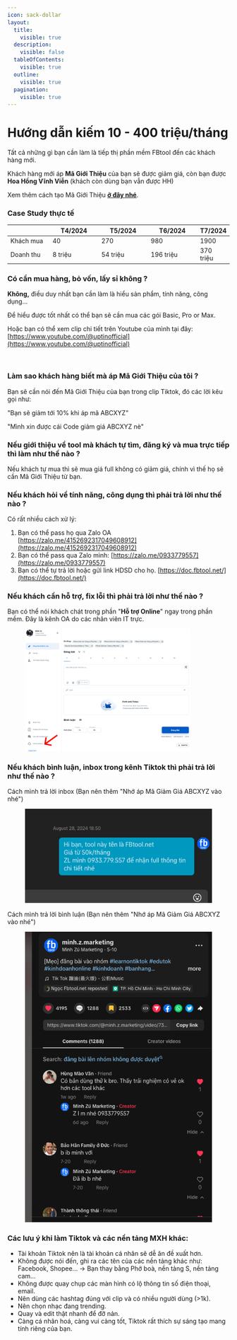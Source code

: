 ```yaml
---
icon: sack-dollar
layout:
  title:
    visible: true
  description:
    visible: false
  tableOfContents:
    visible: true
  outline:
    visible: true
  pagination:
    visible: true
---
```


# Hướng dẫn kiếm 10 - 400 triệu/tháng

Tất cả những gì bạn cần làm là tiếp thị phần mềm FBtool đến các khách hàng mới.

Khách hàng mới áp **Mã Giới Thiệu** của bạn sẽ được giảm giá, còn bạn được **Hoa Hồng Vĩnh Viễn** (khách còn dùng bạn vẫn được HH)

Xem thêm cách tạo Mã Giới Thiệu [**ở đây nhé**](gioi-thieu-nguoi-moi-nhan-20-hoa-hong-vinh-vien/).&#x20;



### Case Study thực tế

<table><thead><tr><th width="139"></th><th width="152">T4/2024</th><th width="155">T5/2024</th><th width="154">T6/2024</th><th>T7/2024</th></tr></thead><tbody><tr><td>Khách mua</td><td>40</td><td>270</td><td>980</td><td>1900</td></tr><tr><td>Doanh thu</td><td>8 triệu</td><td>54 triệu</td><td>196 triệu</td><td>370 triệu</td></tr></tbody></table>



### Có cần mua hàng, bỏ vốn, lấy sỉ không ?

**Không,** điều duy nhất bạn cần làm là hiểu sản phẩm, tính năng, công dụng...&#x20;

Để hiểu được tốt nhất có thể bạn sẽ cần mua các gói Basic, Pro or Max.&#x20;

Hoặc bạn có thể xem clip chi tiết trên Youtube của mình tại đây: [https://www.youtube.com/@uptinofficial](https://www.youtube.com/@uptinofficial)

<figure><img src=".gitbook/assets/image (73).png" alt=""><figcaption></figcaption></figure>



### Làm sao khách hàng biết mà áp Mã Giới Thiệu của tôi ?

Bạn sẽ cần nói đến Mã Giới Thiệu của bạn trong clip Tiktok, đó các lời kêu gọi như:

"Bạn sẽ giảm tới 10% khi áp mã ABCXYZ"

"Mình xin được cái Code giảm giá ABCXYZ nè"



### Nếu giới thiệu về tool mà khách tự tìm, đăng ký và mua trực tiếp thì làm như thế nào ?

Nếu khách tự mua thì sẽ mua giá full không có giảm giá, chính vì thế họ sẽ cần Mã Giới Thiệu từ bạn.



### Nếu khách hỏi về tính năng, công dụng thì phải trả lời như thế nào ?

Có rất nhiều cách xử lý:

1. Bạn có thể pass họ qua Zalo OA [https://zalo.me/4152692317049608912](https://zalo.me/4152692317049608912)
2. Bạn có thể pass qua Zalo mình: [https://zalo.me/0933779557](https://zalo.me/0933779557)
3. Bạn có thể tự trả lời hoặc gửi link HDSD cho họ. [https://doc.fbtool.net/](https://doc.fbtool.net/)



### Nếu khách cần hỗ trợ, fix lỗi thì phải trả lời như thế nào ?

Bạn có thể nói khách chát trong phần "**Hỗ trợ Online**" ngay trong phần mềm. Đây là kênh OA do các nhân viên IT trực.

<figure><img src=".gitbook/assets/Group 1000005089.png" alt="" width="375"><figcaption></figcaption></figure>



### Nếu khách bình luận, inbox trong kênh Tiktok thì phải trả lời như thế nào ?

Cách mình trả lời inbox (Bạn nên thêm "Nhớ áp Mã Giảm Giá ABCXYZ vào nhé")

<figure><img src=".gitbook/assets/image (71).png" alt=""><figcaption></figcaption></figure>

Cách mình trả lời bình luận (Bạn nên thêm "Nhớ áp Mã Giảm Giá ABCXYZ vào nhé")

<figure><img src=".gitbook/assets/image (72).png" alt=""><figcaption></figcaption></figure>



### Các lưu ý khi làm Tiktok và các nền tảng MXH khác:

* Tài khoản Tiktok nên là tài khoản cá nhân sẽ dễ ăn đề xuất hơn.
* Không được nói đến, ghi ra các tên của các nền tảng khác như: Facebook, Shopee... -> Bạn thay bằng Phở boà, nền tảng S, nền tảng cam...
* Không được quay chụp các màn hình có lộ thông tin số điện thoại, email.
* Nên dùng các hashtag đúng với clip và có nhiều người dùng (>1k).
* Nên chọn nhạc đang trending.&#x20;
* Quay và edit thật nhanh để đỡ nản.
* Càng cá nhân hoá, càng vui càng tốt, Tiktok rất thích sự sáng tạo mang tính riêng của bạn.

